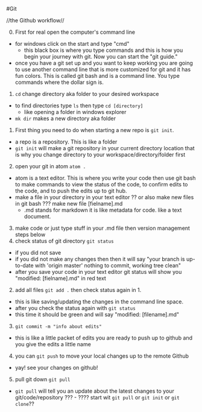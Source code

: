 #Git

//the Github workflow//

0. First for real open the computer's command line
  - for windows click on the start and type "cmd"
    - this black box is where you type commands and this is how you begin your journey with git. Now you can start the "git guide."
  - once you have a git set up and you want to keep working you are going   to use another command line that is more customized for git and it has fun colors. This is called git bash and is a command line. You type commands where the dollar sign is.
1. `cd` change directory aka folder to your desired workspace
  - to find directories type `ls` then type `cd [directory]`
    - like opening a folder in windows explorer
  - `mk dir` makes a new directory aka folder
1.  First thing you need to do when starting a new repo is `git init`.
  - a repo is a repository. This is like a folder
  - `git init` will make a git repository in your current directory location that is why you change directory to your workspace/directory/folder first
2. open your git in atom `atom .`
  - atom is a text editor. This is where you write your code then use git bash to make commands to view the status of the code, to confirm edits to the code, and to push the edits up to git hub.
  - make a file in your directory in your text editor ?? or also make new files in git bash ??? make new file [fielname].md
    - .md stands for markdown it is like metadata for code. like a text document.
3. make code or just type stuff in your .md file then version management steps below
4. check status of git directory `git status`
  - if you did not save
  - if you did not make any changes
      then then it will say "your branch is up-to-date with 'origin master' nothing to commit, working tree clean"
  - after you save your code in your text editor git status will show you "modified: [fielname].md" in red text
2. add all files `git add .` then check status again in 1.
  - this is like saving/updating the changes in the command line space.
  - after you check the status again with `git status`
  - this time it should be green and will say "modified: [filename].md"
3. `git commit -m "info about edits"`
  - this is like a little packet of edits you are ready to push up to github and you give the edits a little name
4. you can `git push` to move your local changes up to the remote Github
 - yay! see your changes on github!
5. pull git down `git pull`
  - `git pull` will tell you an update about the latest changes to your git/code/repository
???  - ???? start wit `git pull` or `git init`  or `git clone`??
